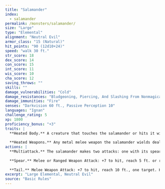 ```yaml
---
title: "Salamander"
index:
  - salamander
permalink: /monsters/salamander/
size: "Large"
type: "Elemental"
alignment: "Neutral Evil"
armor_class: "15 (Natural)"
hit_points: "90 (12d10+24)"
speed: "walk 30 ft."
str_score: 18
dex_score: 14
con_score: 15
int_score: 11
wis_score: 10
cha_score: 12
saving_throws: ""
skills: ""
damage_vulnerabilities: "Cold"
damage_resistances: "Bludgeoning, Piercing, And Slashing From Nonmagical Weapons"
damage_immunities: "Fire"
senses: "Darkvision 60 ft., Passive Perception 10"
languages: "Ignan"
challenge_rating: 5
xp: 1800
proficiency_bonus: "+3"
traits: |
  **Heated Body.** A creature that touches the salamander or hits it with a melee attack while within 5 ft. of it takes 7 (2d6) fire damage.
  
  **Heated Weapons.** Any metal melee weapon the salamander wields deals an extra 3 (1d6) fire damage on a hit (included in the attack).
actions: |
  **Multiattack.** The salamander makes two attacks: one with its spear and one with its tail.
  
  **Spear.** Melee or Ranged Weapon Attack: +7 to hit, reach 5 ft. or range 20 ft./60 ft., one target. Hit: 11 (2d6 + 4) piercing damage, or 13 (2d8 + 4) piercing damage if used with two hands to make a melee attack, plus 3 (1d6) fire damage.
  
  **Tail.** Melee Weapon Attack: +7 to hit, reach 10 ft., one target. Hit: 11 (2d6 + 4) bludgeoning damage plus 7 (2d6) fire damage, and the target is grappled (escape DC 14). Until this grapple ends, the target is restrained, the salamander can automatically hit the target with its tail, and the salamander can't make tail attacks against other targets.
excerpt: "Large Elemental, Neutral Evil"
source: "Basic Rules"
---
```

